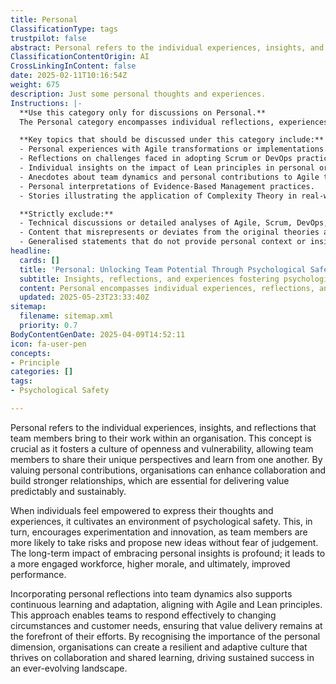```yaml
---
title: Personal
ClassificationType: tags
trustpilot: false
abstract: Personal refers to the individual experiences, insights, and reflections that team members contribute within an organisation, playing a vital role in fostering a culture of openness and vulnerability. This concept encourages team members to share their unique perspectives, enhancing collaboration and building stronger relationships essential for delivering value predictably and sustainably. When individuals feel empowered to express their thoughts, it cultivates an environment of psychological safety, promoting experimentation and innovation as team members are more inclined to take risks and propose new ideas without fear of judgement. The long-term benefits of embracing personal insights include a more engaged workforce, higher morale, and improved performance. Additionally, incorporating personal reflections into team dynamics supports continuous learning and adaptation, aligning with Agile and Lean principles, which enable teams to respond effectively to changing circumstances and customer needs. By recognising the significance of the personal dimension, organisations can create a resilient and adaptive culture that thrives on collaboration and shared learning, ultimately driving sustained success in an ever-evolving landscape.
ClassificationContentOrigin: AI
CrossLinkingInContent: false
date: 2025-02-11T10:16:54Z
weight: 675
description: Just some personal thoughts and experiences.
Instructions: |-
  **Use this category only for discussions on Personal.**  
  The Personal category encompasses individual reflections, experiences, and insights that relate to the broader themes of Agile, Scrum, DevOps, and business agility. This category is intended for content that shares personal anecdotes or subjective interpretations that may not strictly adhere to established theories or frameworks but provide a unique perspective on these methodologies.

  **Key topics that should be discussed under this category include:**
  - Personal experiences with Agile transformations or implementations.
  - Reflections on challenges faced in adopting Scrum or DevOps practices.
  - Individual insights on the impact of Lean principles in personal or professional contexts.
  - Anecdotes about team dynamics and personal contributions to Agile teams.
  - Personal interpretations of Evidence-Based Management practices.
  - Stories illustrating the application of Complexity Theory in real-world scenarios.

  **Strictly exclude:**
  - Technical discussions or detailed analyses of Agile, Scrum, DevOps, or Lean frameworks.
  - Content that misrepresents or deviates from the original theories and philosophies of the mentioned methodologies.
  - Generalised statements that do not provide personal context or insights.
headline:
  cards: []
  title: 'Personal: Unlocking Team Potential Through Psychological Safety'
  subtitle: Insights, reflections, and experiences fostering psychological safety, collaboration, continuous learning, and innovation within teams and organisations.
  content: Personal encompasses individual experiences, reflections, and insights shared by team members, promoting openness, psychological safety, and authentic collaboration. Posts explore individual growth, team dynamics, psychological safety, experimentation, continuous learning, and adaptive practices, highlighting how personal perspectives strengthen relationships, enhance innovation, and support sustainable value delivery within organisations.
  updated: 2025-05-23T23:33:40Z
sitemap:
  filename: sitemap.xml
  priority: 0.7
BodyContentGenDate: 2025-04-09T14:52:11
icon: fa-user-pen
concepts:
- Principle
categories: []
tags:
- Psychological Safety

---
```

Personal refers to the individual experiences, insights, and reflections that team members bring to their work within an organisation. This concept is crucial as it fosters a culture of openness and vulnerability, allowing team members to share their unique perspectives and learn from one another. By valuing personal contributions, organisations can enhance collaboration and build stronger relationships, which are essential for delivering value predictably and sustainably.

When individuals feel empowered to express their thoughts and experiences, it cultivates an environment of psychological safety. This, in turn, encourages experimentation and innovation, as team members are more likely to take risks and propose new ideas without fear of judgement. The long-term impact of embracing personal insights is profound; it leads to a more engaged workforce, higher morale, and ultimately, improved performance.

Incorporating personal reflections into team dynamics also supports continuous learning and adaptation, aligning with Agile and Lean principles. This approach enables teams to respond effectively to changing circumstances and customer needs, ensuring that value delivery remains at the forefront of their efforts. By recognising the importance of the personal dimension, organisations can create a resilient and adaptive culture that thrives on collaboration and shared learning, driving sustained success in an ever-evolving landscape.
